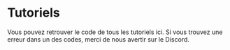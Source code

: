 # Tutoriels
Vous pouvez retrouver le code de tous les tutoriels ici. Si vous trouvez une erreur dans un des codes, merci de nous avertir sur le Discord.

